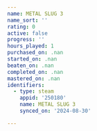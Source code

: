 ```yaml
---
name: METAL SLUG 3
name_sort: ''
rating: 0
active: false
progress: ''
hours_played: 1
purchased_on: .nan
started_on: .nan
beaten_on: .nan
completed_on: .nan
mastered_on: .nan
identifiers:
  - type: steam
    appid: '250180'
    name: METAL SLUG 3
    synced_on: '2024-08-30'

---
```

